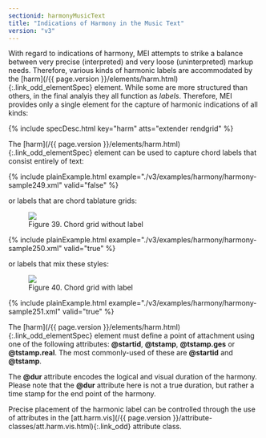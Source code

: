 ```yaml
---
sectionid: harmonyMusicText
title: "Indications of Harmony in the Music Text"
version: "v3"
---
```




With regard to indications of harmony, MEI attempts to strike a balance between very
precise (interpreted) and very loose (uninterpreted) markup needs. Therefore, various
kinds
of harmonic labels are accommodated by the [harm](/{{ page.version }}/elements/harm.html){:.link_odd_elementSpec} element. While some
are more <span class="q">structured</span> than others, in the final analyis they all function as
*labels*. Therefore, MEI provides only a single element for the capture of
harmonic indications of all kinds:



{% include specDesc.html key="harm" atts="extender rendgrid" %}



The [harm](/{{ page.version }}/elements/harm.html){:.link_odd_elementSpec} element can be used to capture chord labels that consist
entirely of text:

{% include plainExample.html example="./v3/examples/harmony/harmony-sample249.xml" valid="false" %}

or labels that are chord tablature grids:


<figure class="figure">
   <img src="../../../../guidelines/v3/Images/modules/harmony/A7_5th.gif" class="img-responsive"></img>
   <figcaption class="figure-caption">Figure 39. Chord grid without label</figcaption>
</figure>
{% include plainExample.html example="./v3/examples/harmony/harmony-sample250.xml" valid="true" %}

or labels that mix these styles:


<figure class="figure">
   <img src="../../../../guidelines/v3/Images/modules/harmony/A7_1st.gif" class="img-responsive"></img>
   <figcaption class="figure-caption">Figure 40. Chord grid with label</figcaption>
</figure>
{% include plainExample.html example="./v3/examples/harmony/harmony-sample251.xml" valid="true" %}


The [harm](/{{ page.version }}/elements/harm.html){:.link_odd_elementSpec} element must define a point of attachment using one of the
following attributes: **@startid**, **@tstamp**, **@tstamp.ges** or
**@tstamp.real**. The most commonly-used of these are **@startid** and
**@tstamp**.

The **@dur** attribute encodes the logical and visual duration of the harmony. Please
note that the **@dur** attribute here is not a true duration, but rather a time stamp
for the end point of the harmony.

Precise placement of the harmonic label can be controlled through the use of attributes
in
the [att.harm.vis](/{{ page.version }}/attribute-classes/att.harm.vis.html){:.link_odd} attribute class.



